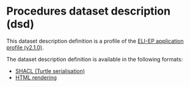 # Procedures dataset description (dsd)

This dataset description definition is a profile of the [ELI-EP application profile (v2.1.0)](https://europarl.github.io/eli-ep/2.1.0/).

The dataset description definition is available in the following formats:
- [SHACL (Turtle serialisation)](./eli-ep_procedures.shacl.ttl)
- [HTML rendering](https://europarl.github.io/eli-ep/dsd/procedures)
